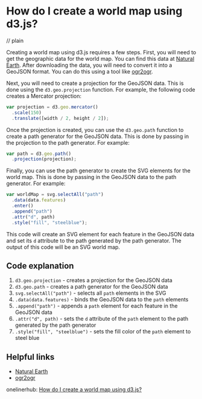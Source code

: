 # How do I create a world map using d3.js?
// plain

Creating a world map using d3.js requires a few steps. First, you will need to get the geographic data for the world map. You can find this data at [Natural Earth](https://www.naturalearthdata.com/). After downloading the data, you will need to convert it into a GeoJSON format. You can do this using a tool like [ogr2ogr](http://www.gdal.org/ogr2ogr.html).

Next, you will need to create a projection for the GeoJSON data. This is done using the `d3.geo.projection` function. For example, the following code creates a Mercator projection:

```javascript
var projection = d3.geo.mercator()
  .scale(150)
  .translate([width / 2, height / 2]);
```

Once the projection is created, you can use the `d3.geo.path` function to create a path generator for the GeoJSON data. This is done by passing in the projection to the path generator. For example:

```javascript
var path = d3.geo.path()
  .projection(projection);
```

Finally, you can use the path generator to create the SVG elements for the world map. This is done by passing in the GeoJSON data to the path generator. For example:

```javascript
var worldMap = svg.selectAll("path")
  .data(data.features)
  .enter()
  .append("path")
  .attr("d", path)
  .style("fill", "steelblue");
```

This code will create an SVG element for each feature in the GeoJSON data and set its `d` attribute to the path generated by the path generator. The output of this code will be an SVG world map.

## Code explanation

1. `d3.geo.projection` - creates a projection for the GeoJSON data
2. `d3.geo.path` - creates a path generator for the GeoJSON data
3. `svg.selectAll("path")` - selects all `path` elements in the SVG
4. `.data(data.features)` - binds the GeoJSON data to the `path` elements
5. `.append("path")` - appends a `path` element for each feature in the GeoJSON data
6. `.attr("d", path)` - sets the `d` attribute of the `path` element to the path generated by the path generator
7. `.style("fill", "steelblue")` - sets the fill color of the `path` element to steel blue

## Helpful links
- [Natural Earth](https://www.naturalearthdata.com/)
- [ogr2ogr](http://www.gdal.org/ogr2ogr.html)

onelinerhub: [How do I create a world map using d3.js?](https://onelinerhub.com/javascript-d3/how-do-i-create-a-world-map-using-d--js)
